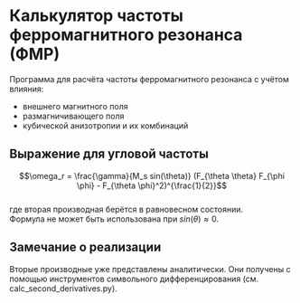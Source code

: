 # Калькулятор частоты ферромагнитного резонанса (ФМР)

Программа для расчёта частоты ферромагнитного резонанса с учётом влияния:
- внешнего магнитного поля
- размагничивающего поля
- кубической анизотропии
и их комбинаций

## Выражение для угловой частоты
$$\omega_r = \frac{\gamma}{M_s sin(\theta)} (F_{\theta \theta} F_{\phi \phi} - F_{\theta \phi}^2)^{\frac{1}{2}}$$  
где вторая производная берётся в равновесном состоянии.  
Формула не может быть использована при $sin(\theta) \approx 0$.

## Замечание о реализации
Вторые производные уже представлены аналитически. Они получены с помощью инструментов символьного дифференцирования (см. calc_second_derivatives.py).
